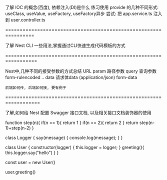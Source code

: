 

了解 IOC 的概念(百度), 依赖注入(DI)是什么 
练习使用 provide 的几种不同形式: useClass, useValue, useFactory, useFactory异步
尝试: 把 app.service.ts 注入到 user.controller.ts

================================================================

了解 Nest CLI 一些用法,掌握通过CLI快速生成代码模板的方式

=================================================================

Nest中,几种不同的接受参数的方式总结
    URL param 路径参数
    query     查询参数
    form-rulencoded ..
    data  请求体data (application/json)
    form-data

    前端如何传, 后端如何接, 要有例子

==================================================================

了解,如何给 Nest 配置 Swagger 接口文档, 以及相关接口文档装饰器的使用


function step(n){
    if(n == 1){
        return 1
    }
    if(n == 2){
        return 2
    }
    return step(n-1)+step(n-2)
}

class Logger {
  say(message) {
    console.log(message);
  }
}

class User {
    constructor(logger) {
    this.logger = logger;
  }
  greeting(){
    this.logger.say("hello")
  }
}

const user = new User()

user.greeting()